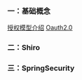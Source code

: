 ### 一：基础概念

[授权模型介绍](https://github.com/Rocks526/Java-Notes/blob/master/docs/常用框架/Shiro&&SpringSecurity/授权模型.md)
[Oauth2.0](https://github.com/Rocks526/Java-Notes/blob/master/docs/常用框架/Shiro&&SpringSecurity/Oauth2.0.md)


### 二：Shiro



### 三：SpringSecurity

